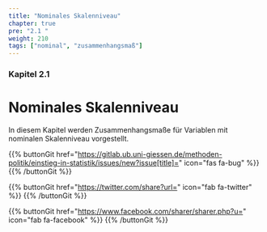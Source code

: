 ```yaml
---
title: "Nominales Skalenniveau"
chapter: true
pre: "2.1 "
weight: 210
tags: ["nominal", "zusammenhangsmaß"]
---
```


### Kapitel  2.1

# Nominales Skalenniveau

In diesem Kapitel werden Zusammenhangsmaße für Variablen mit nominalen Skalenniveau vorgestellt.

{{% buttonGit href="https://gitlab.ub.uni-giessen.de/methoden-politik/einstieg-in-statistik/issues/new?issue[title]=" icon="fas fa-bug" %}} {{% /buttonGit %}} 

{{% buttonGit href="https://twitter.com/share?url=" icon="fab fa-twitter" %}} {{% /buttonGit %}}

{{% buttonGit href="https://www.facebook.com/sharer/sharer.php?u=" icon="fab fa-facebook" %}} {{% /buttonGit %}}